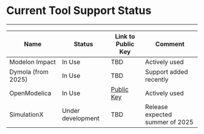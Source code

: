 # Current Tool Support Status

-----------------------

|  **Name**  | **Status**   | **Link to Public Key**  |  **Comment** |
|---|---|---|---|
|  Modelon Impact  |  In Use  |  TBD  |  Actively used  |
|  Dymola (from 2025)  |  In Use  |  TBD  |  Support added recently  |
|  OpenModelica  |  In Use  |  [Public Key](https://github.com/OpenModelica/OMPublicKey)  |  Actively used  |
|  SimulationX  |  Under development  |  TBD  |  Release expected summer of 2025  |
